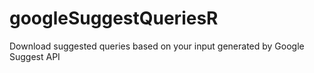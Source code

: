 # googleSuggestQueriesR
Download suggested queries based on your input generated by Google Suggest API

